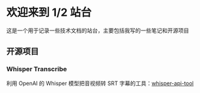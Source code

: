 # 欢迎来到 1/2 站台

这是一个用于记录一些技术文档的站台，主要包括我写的一些笔记和开源项目

<div class="pt-2 pb-4 px-4 my-4 bg-body-tertiary rounded-3">
<h2 class="text-center">开源项目</h2>

<div class="row row-cols-1 row-cols-md-3 g-4">
  <div class="col">
    <div class="card h-100">
      <div class="card-body">
        <h3 class="card-title">Whisper Transcribe</h3>
        <p class="card-text">
            利用 OpenAI 的 Whisper 模型把音视频转 SRT 字幕的工具：<a href="https://github.com/zeropoint5/whisper-api-tool">whisper-api-tool</a>
        </p>
      </div>
    </div>
  </div>
</div>
</div>

